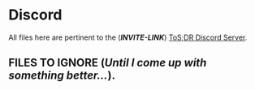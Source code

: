 # Discord
All files here are pertinent to the (***INVITE-LINK***) [ToS;DR Discord Server](https://discord.gg/A3tUsSR).

## FILES TO IGNORE (*Until I come up with something better...*).
